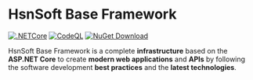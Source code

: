 # HsnSoft Base Framework

[![.NETCore](https://github.com/hsn-soft/base-framework/actions/workflows/net-core-ci.yml/badge.svg)](https://github.com/hsn-soft/base-framework/actions/workflows/net-core-ci.yml)
[![CodeQL](https://github.com/hsn-soft/base-framework/actions/workflows/analyze-codeql.yml/badge.svg)](https://github.com/hsn-soft/base-framework/actions/workflows/analyze-codeql.yml)
[![NuGet Download](https://img.shields.io/nuget/dt/HsnSoft.Base.Core.svg)](https://www.nuget.org/packages/HsnSoft.Base.Core)

HsnSoft Base Framework is a complete **infrastructure** based on the **ASP.NET Core** to create **modern web applications** and **APIs** by following the software development **best practices** and the **latest technologies**.